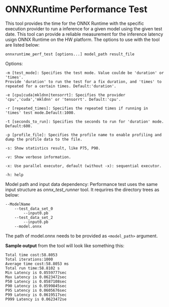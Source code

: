 # ONNXRuntime Performance Test

This tool provides the time for the ONNX Runtime with the specific execution provider to run a inference for a given model using the given test date. This tool can provide a reliable measurement for the inference latency usign ONNX Runtime on the HW platform. The options to use with the tool are listed below:

`onnxruntime_perf_test [options...] model_path result_file`

Options:

	-m [test_mode]: Specifies the test mode. Value coulde be 'duration' or 'times'.
	Provide 'duration' to run the test for a fix duration, and 'times' to repeated for a certain times. Default:'duration'.
        
	-e [cpu|cuda|mkldnn|tensorrt]: Specifies the provider 'cpu','cuda','mkldnn' or 'tensorrt'. Default:'cpu'.
        
	-r [repeated_times]: Specifies the repeated times if running in 'times' test mode.Default:1000.
        
	-t [seconds_to_run]: Specifies the seconds to run for 'duration' mode. Default:600.
        
	-p [profile_file]: Specifies the profile name to enable profiling and dump the profile data to the file.
        
	-s: Show statistics result, like P75, P90.
        
	-v: Show verbose information.
        
	-x: Use parallel executor, default (without -x): sequential executor.
        
	-h: help

Model path and input data dependency:
    Performance test uses the same input structure as *onnx_test_runner* tool. It requrires the directory trees as below:

    --ModelName
        --test_data_set_0
            --input0.pb
        --test_data_set_2
	        --input0.pb
        --model.onnx
    
The path of model.onnx needs to be provided as `<model_path>` argument.

__Sample output__ from the tool will look like something this:

	Total time cost:58.8053
	Total iterations:1000
	Average time cost:58.8053 ms
	Total run time:58.8102 s
	Min Latency is 0.0559777sec
	Max Latency is 0.0623472sec
	P50 Latency is 0.0587108sec
	P90 Latency is 0.0599845sec
	P95 Latency is 0.0605676sec
	P99 Latency is 0.0619517sec
	P999 Latency is 0.0623472se

